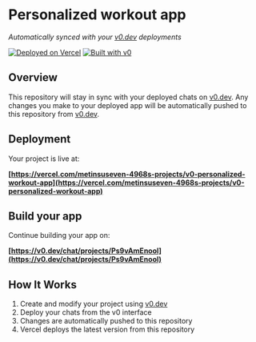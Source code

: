 # Personalized workout app

*Automatically synced with your [v0.dev](https://v0.dev) deployments*

[![Deployed on Vercel](https://img.shields.io/badge/Deployed%20on-Vercel-black?style=for-the-badge&logo=vercel)](https://vercel.com/metinsuseven-4968s-projects/v0-personalized-workout-app)
[![Built with v0](https://img.shields.io/badge/Built%20with-v0.dev-black?style=for-the-badge)](https://v0.dev/chat/projects/Ps9vAmEnool)

## Overview

This repository will stay in sync with your deployed chats on [v0.dev](https://v0.dev).
Any changes you make to your deployed app will be automatically pushed to this repository from [v0.dev](https://v0.dev).

## Deployment

Your project is live at:

**[https://vercel.com/metinsuseven-4968s-projects/v0-personalized-workout-app](https://vercel.com/metinsuseven-4968s-projects/v0-personalized-workout-app)**

## Build your app

Continue building your app on:

**[https://v0.dev/chat/projects/Ps9vAmEnool](https://v0.dev/chat/projects/Ps9vAmEnool)**

## How It Works

1. Create and modify your project using [v0.dev](https://v0.dev)
2. Deploy your chats from the v0 interface
3. Changes are automatically pushed to this repository
4. Vercel deploys the latest version from this repository